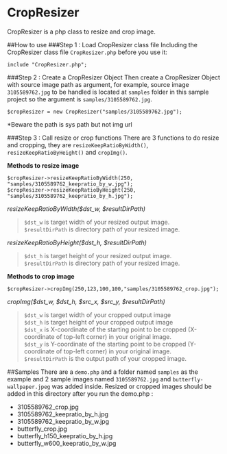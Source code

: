 # CropResizer
CropResizer is a php class to resize and crop image.

##How to use
###Step 1 : Load CropResizer class file 
Including the CropResizer class file `CropResizer.php` before you use it:

```
include "CropResizer.php";
```


###Step 2 : Create a CropResizer Object
Then create a CropResizer Object with source image path as argument, for example, source image `3105589762.jpg` to be handled is located at `samples` folder in this sample project so the argument is `samples/3105589762.jpg`.

```
$cropResizer = new CropResizer("samples/3105589762.jpg");
```
*Beware the path is sys path but not img url

###Step 3 : Call resize or crop functions
There are 3 functions to do resize and cropping, they are `resizeKeepRatioByWidth()`, `resizeKeepRatioByHeight()` and `cropImg()`.

**Methods to resize image**
```
$cropResizer->resizeKeepRatioByWidth(250, "samples/3105589762_keepratio_by_w.jpg");
$cropResizer->resizeKeepRatioByHeight(250, "samples/3105589762_keepratio_by_h.jpg");
```

_resizeKeepRatioByWidth($dst_w, $resultDirPath)_

>`$dst_w` is target width of your resized output image.<br />
>`$resultDirPath` is directory path of your resized image.

_resizeKeepRatioByHeight($dst_h, $resultDirPath)_

>`$dst_h` is target height of your resized output image.<br />
>`$resultDirPath` is directory path of your resized image.

**Methods to crop image**
```
$cropResizer->cropImg(250,123,100,100,"samples/3105589762_crop.jpg");
```

_cropImg($dst_w, $dst_h, $src_x, $src_y, $resultDirPath)_

>`$dst_w` is target width of your cropped output image<br />
>`$dst_h` is target height of your cropped output image<br />
>`$dst_x` is X-coordinate of the starting point to be cropped (X-coordinate of top-left corner) in your original image.<br />
>`$dst_y` is Y-coordinate of the starting point to be cropped (Y-coordinate of top-left corner) in your original image.<br />
>`$resultDirPath` is the output path of your cropped image.<br />

##Samples
There are a `demo.php` and a folder named `samples` as the example and 2 sample images named `3105589762.jpg` and `butterfly-wallpaper.jpeg` was added inside. Resized or cropped images should be added in this directory after you run the demo.php :

- 3105589762_crop.jpg
- 3105589762_keepratio_by_h.jpg
- 3105589762_keepratio_by_w.jpg
- butterfly_crop.jpg
- butterfly_h150_keepratio_by_h.jpg
- butterfly_w600_keepratio_by_w.jpg
 
